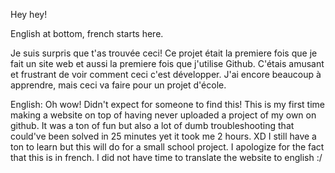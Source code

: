Hey hey!

English at bottom, french starts here.

Je suis surpris que t'as trouvée ceci!
Ce projet était la premiere fois que je fait un site web et aussi la premiere fois que j'utilise Github.
C'étais amusant et frustrant de voir comment ceci c'est développer. J'ai encore beaucoup à apprendre, mais ceci va faire pour un projet d'école.

English:
Oh wow! Didn't expect for someone to find this!
This is my first time making a website on top of having never uploaded a project of my own on github.
It was a ton of fun but also a lot of dumb troubleshooting that could've been solved in 25 minutes yet it took me 2 hours. XD
I still have a ton to learn but this will do for a small school project.
I apologize for the fact that this is in french. I did not have time to translate the website to english :/
